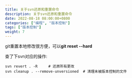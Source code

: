 ```yaml
---
title: 关于svn还原和重置命令
description: 关于svn还原和重置命令
date: 2022-08-18 08:00:00+0800
categories: ["编程", "版本控制"]
tags: ["版本控制"]
weight: 7
---
```



git重置本地修改很方便，可以**git reset --hard**

查了下svn对应的操作:

```shell
svn revert . -R     # 还原所有更改
svn cleanup . --remove-unversioned  # 清理未被版本控制的文件
```
